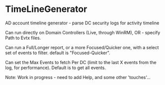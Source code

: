 # TimeLineGenerator
AD account timeline generator - parse DC security logs for activity timeline

Can run directly on Domain Controllers (Live, through WinRM), OR - specify Path to Evtx files.

Can run a Full/Longer report, or a more Focused/Quicker one, with a select set of events to filter. default is "Focused-Quicker".

Can set the Max Events to fetch Per DC (limit to the last X events from the log, for performance). Default is to get all events.

Note: Work in progress - need to add Help, and some other 'touches'...
